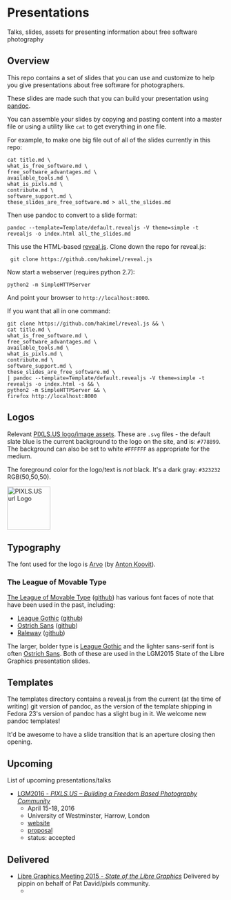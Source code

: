 # Presentations

Talks, slides, assets for presenting information about free software photography

## Overview

This repo contains a set of slides that you can use and customize to help you give presentations about free software for photographers.

These slides are made such that you can build your presentation using [pandoc](http://pandoc.org/README.html#synopsis).

You can assemble your slides by copying and pasting content into a master file or using a utility like `cat` to get everything in one file.

For example, to make one big file out of all of the slides currently in this repo:

    cat title.md \
    what_is_free_software.md \
    free_software_advantages.md \
    available_tools.md \
    what_is_pixls.md \
    contribute.md \
    software_support.md \
    these_slides_are_free_software.md > all_the_slides.md

Then use pandoc to convert to a slide format:

    pandoc --template=Template/default.revealjs -V theme=simple -t revealjs -o index.html all_the_slides.md

This use the HTML-based [reveal.js](https://github.com/hakimel/reveal.js). Clone down the repo for reveal.js:

     git clone https://github.com/hakimel/reveal.js

Now start a webserver (requires python 2.7):

    python2 -m SimpleHTTPServer

And point your browser to `http://localhost:8000`.

If you want that all in one command:

    git clone https://github.com/hakimel/reveal.js && \
    cat title.md \
    what_is_free_software.md \
    free_software_advantages.md \
    available_tools.md \
    what_is_pixls.md \
    contribute.md \
    software_support.md \
    these_slides_are_free_software.md \
    | pandoc --template=Template/default.revealjs -V theme=simple -t revealjs -o index.html -s && \
    python2 -m SimpleHTTPServer && \
    firefox http://localhost:8000

## Logos

Relevant [PIXLS.US logo/image assets][Logos].
These are `.svg` files - the default slate blue is the current background to the logo on the site, and is: `#778899`.  The background can also be set to white `#FFFFFF` as appropriate for the medium.

The foreground color for the logo/text is _not_ black.  It's a dark gray: `#323232` RGB(50,50,50).

[Logos]: ./Logos

<a href="https://github.com/pixlsus/Presentations/blob/master/Logos/pixls.us-logo-url.svg">
<img src="https://pixls.us/images/pixls.us-logo-250px.png" alt="PIXLS.US url Logo" width="100" height="100" >
</a>

## Typography

The font used for the logo is [Arvo][] (by [Anton Koovit][koovit]).

[Arvo]: https://www.google.com/fonts/specimen/Arvo
[koovit]: https://profiles.google.com/110835161102775862873/about


### The League of Movable Type

[The League of Movable Type][lmt] ([github](https://github.com/theleagueof)) has various font faces of note that have been used in the past, including:

* [League Gothic][] ([github](https://github.com/theleagueof/league-gothic))
* [Ostrich Sans][] ([github](https://github.com/theleagueof/ostrich-sans))
* [Raleway][] ([github](https://github.com/theleagueof/raleway))

The larger, bolder type is [League Gothic][] and the lighter sans-serif font is often [Ostrich Sans][]. Both of these are used in the LGM2015 State of the Libre Graphics presentation slides.

[League Gothic]: https://www.theleagueofmoveabletype.com/league-gothic
[Ostrich Sans]: https://www.theleagueofmoveabletype.com/ostrich-sans
[lmt]: https://www.theleagueofmoveabletype.com/
[Raleway]: http://theleagueofmoveabletype.com/raleway

## Templates

The templates directory contains a reveal.js from the current (at the time of writing) git version of pandoc, as the version of the template shipping in Fedora 23's version of pandoc has a slight bug in it. We welcome new pandoc templates!

It'd be awesome to have a slide transition that is an aperture closing then opening.

## Upcoming

List of upcoming presentations/talks
* [LGM2016 - _PIXLS.US – Building a Freedom Based Photography Community_](/LGM2016_PIXLS.US/)
    * April 15-18, 2016
    * University of Westminster, Harrow, London
    * [website](http://www.libregraphicsmeeting.org/2016/)
    * [proposal](/LGM2016_PIXLS.US/proposal.md)
    * status: accepted


## Delivered

* [Libre Graphics Meeting 2015 - _State of the Libre Graphics_][lgm2015]
    Delivered by pippin on behalf of Pat David/pixls community.
    * [website]: http://www.libregraphicsmeeting.org/2015/

[lgm2015]: /LGM2015_State_Of
